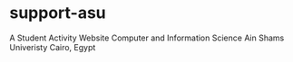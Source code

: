 support-asu
===========

A Student Activity Website
Computer and Information Science
Ain Shams Univeristy 
Cairo, Egypt
